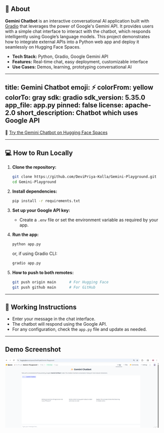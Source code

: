 ## 📝 About

**Gemini Chatbot** is an interactive conversational AI application built with [Gradio](https://gradio.app/) that leverages the power of Google's Gemini API. It provides users with a simple chat interface to interact with the chatbot, which responds intelligently using Google’s language models. This project demonstrates how to integrate external APIs into a Python web app and deploy it seamlessly on Hugging Face Spaces.

- **Tech Stack:** Python, Gradio, Google Gemini API
- **Features:** Real-time chat, easy deployment, customizable interface
- **Use Cases:** Demos, learning, prototyping conversational AI

---
title: Gemini Chatbot
emoji: ⚡
colorFrom: yellow
colorTo: gray
sdk: gradio
sdk_version: 5.35.0
app_file: app.py
pinned: false
license: apache-2.0
short_description: Chatbot which uses Google API
---

🚀 [Try the Gemini Chatbot on Hugging Face Spaces](https://huggingface.co/spaces/DeviPriyaK/Gemini-Playground)

---

## 💻 How to Run Locally

1. **Clone the repository:**
   ```bash
   git clone https://github.com/DeviPriya-Kolla/Gemini-Playground.git
   cd Gemini-Playground
   ```

2. **Install dependencies:**
   ```bash
   pip install -r requirements.txt
   ```

3. **Set up your Google API key:**
   - Create a `.env` file or set the environment variable as required by your app.

4. **Run the app:**
   ```bash
   python app.py
   ```
   or, if using Gradio CLI:
   ```bash
   gradio app.py
   ```
5. **How to push to both remotes:**
   ```bash
   git push origin main      # For Hugging Face
   git push github main      # For GitHub
   ```
---

## 📝 Working Instructions

- Enter your message in the chat interface.
- The chatbot will respond using the Google API.
- For any configuration, check the `app.py` file and update as needed.

---

## Demo Screenshot
![Gemini Chatbot Demo](/Gemini%20Chatbot%20Interface.png)

<!-- For Hugging Face README only: -->
<!-- <iframe src="https://huggingface.co/spaces/DeviPriyaK/Gemini-Playground?embed=true" width="850" height="450"></iframe> -->